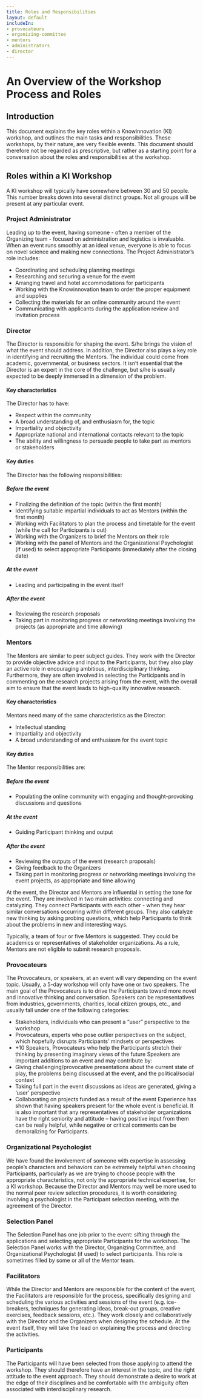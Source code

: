 ```yaml
---
title: Roles and Responsibilities
layout: default
includeIn: 
- provocateurs 
- organizing-committee
- mentors 
- administrators
- director
---
```

# An Overview of the Workshop Process and Roles 

## Introduction
This document explains the key roles within a Knowinnovation (KI) workshop, and outlines the main tasks and responsibilities. These workshops, by their nature, are very flexible events. This document should therefore not be regarded as prescriptive, but rather as a starting point for a conversation about the roles and responsibilities at the workshop.

## Roles within a KI Workshop 
A KI workshop will typically have somewhere between 30 and 50 people. This number breaks down into several distinct groups. Not all groups will be present at any particular event.

### Project Administrator 
Leading up to the event, having someone - often a member of the Organizing team - focused on administration and logistics is invaluable. When an event runs smoothly at an ideal venue, everyone is able to focus on novel science and making new connections. The Project Administrator’s role includes:
 * Coordinating and scheduling planning meetings
 * Researching and securing a venue for the event
 * Arranging travel and hotel accommodations for participants
 * Working with the Knowinnovation team to order the proper equipment and supplies
 * Collecting the materials for an online community around the event
 * Communicating with applicants during the application review and invitation process

### Director 
The Director is responsible for shaping the event. S/he brings the vision of what the event should address. In addition, the Director also plays a key role in identifying and recruiting the Mentors. The individual could come from academic, governmental, or business sectors. It isn’t essential that the Director is an expert in the core of the challenge, but s/he is usually expected to be deeply immersed in a dimension of the problem.
#### Key characteristics 
The Director has to have:
 * Respect within the community
 * A broad understanding of, and enthusiasm for, the topic
 * Impartiality and objectivity
 * Appropriate national and international  contacts relevant to the topic
 * The ability and willingness to persuade people to take part as mentors or stakeholders
#### Key duties 
The Director has the following responsibilities:
##### Before the event
 * Finalizing the definition of the topic (within the first month)
 * Identifying suitable impartial individuals to act as Mentors (within the first month)
 * Working with Facilitators to plan the process and timetable for the event (while the call for Participants is out)
 * Working with the Organizers to brief the Mentors on their role
 * Working with the panel of Mentors and the Organizational Psychologist (if used) to select appropriate Participants (immediately after the closing date)
##### At the event 
 * Leading and participating in the event itself
##### After the event 
 * Reviewing the research proposals
 * Taking part in monitoring progress or networking meetings involving the projects (as appropriate and time allowing)

### Mentors 
The Mentors are similar to peer subject guides. They work with the Director to provide objective advice and input to the Participants, but they also play an active role in encouraging ambitious, interdisciplinary thinking. Furthermore, they are often involved in selecting the Participants and in commenting on the research projects arising from the event, with the overall aim to ensure that the event leads to high-quality innovative research.
#### Key characteristics 
Mentors need many of the same characteristics as the Director:
 * Intellectual standing
 * Impartiality and objectivity
 * A broad understanding of and enthusiasm for the event topic

#### Key duties 
The Mentor responsibilities are:
##### Before the event 
 * Populating the online community with engaging and thought-provoking discussions and questions
##### At the event 
 * Guiding Participant thinking and output
##### After the event 
 * Reviewing the outputs of the event (research proposals)
 * Giving feedback to the Organizers
 * Taking part in monitoring progress or networking meetings involving the event projects, as appropriate and time allowing

At the event, the Director and Mentors are influential in setting the tone for the event. They are involved in two main activities: connecting and catalyzing.  They connect Participants with each other - when they hear similar conversations occurring within different groups. They also catalyze new thinking by asking probing questions, which help Participants to think about the problems in new and interesting ways. 

Typically, a team of four or five Mentors is suggested. They could be academics or representatives of stakeholder organizations. As a rule, Mentors are not eligible to submit research proposals.
### Provocateurs 
The Provocateurs, or speakers, at an event will vary depending on the event topic. Usually, a 5-day workshop will only have one or two speakers. The main goal of the Provocateurs is to drive the Participants toward more novel and innovative thinking and conversation. Speakers can be representatives from industries, governments, charities, local citizen groups, etc., and usually fall under one of the following categories:
 * Stakeholders, individuals who can present a “user” perspective to the workshop
 * Provocateurs, experts who pose outlier perspectives on the subject, which hopefully disrupts Participants’ mindsets or perspectives
  * +10 Speakers, Provocateurs who help the Participants stretch their thinking by presenting imaginary views of the future
Speakers are important additions to an event and may contribute by:
 * Giving challenging/provocative presentations about the current state of play, the problems being discussed at the event, and the political/social context
 * Taking full part in the event discussions as ideas are generated, giving a ‘user’ perspective
 * Collaborating on projects funded as a result of the event
Experience has shown that having speakers present for the whole event is beneficial. It is also important that any representatives of stakeholder organizations have the right seniority and attitude – having positive input from them can be really helpful, while negative or critical comments can be demoralizing for Participants.
### Organizational  Psychologist 
We have found the involvement of someone with expertise in assessing people’s characters and behaviors can be extremely helpful when choosing Participants, particularly as we are trying to choose people with the appropriate characteristics, not only the appropriate technical expertise, for a KI workshop. Because the Director and Mentors may well be more used to the normal peer review selection procedures, it is worth considering involving a psychologist in the Participant selection meeting, with the agreement of the Director.
### Selection Panel 
The Selection Panel has one job prior to the event: sifting through the applications and selecting appropriate Participants for the workshop. The Selection Panel works with the Director, Organizing Committee, and Organizational Psychologist (if used) to select participants. This role is sometimes filled by some or all of the Mentor team.
### Facilitators 
While the Director and Mentors are responsible for the content of the event, the Facilitators are responsible for the process, specifically designing and scheduling the various activities and sessions of the event (e.g. ice-breakers, techniques for generating ideas, break-out groups, creative exercises, feedback sessions, etc.). They work closely and collaboratively with the Director and the Organizers when designing the schedule. At the event itself, they will take the lead on explaining the process and directing the activities. 
### Participants 
The Participants will have been selected from those applying to attend the workshop. They should therefore have an interest in the topic, and the right attitude to the event approach. They should demonstrate a desire to work at the edge of their disciplines and be comfortable with the ambiguity often associated with interdisciplinary research.